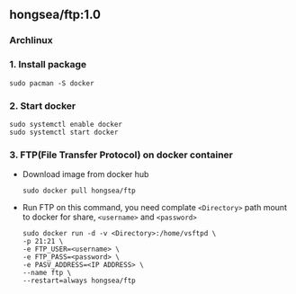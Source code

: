 ## hongsea/ftp:1.0

### Archlinux

### 1. Install package

```
sudo pacman -S docker
```

### 2. Start docker

```
sudo systemctl enable docker
sudo systemctl start docker
```

### 3. FTP(File Transfer Protocol) on docker container

- Download image from docker hub

    ```
    sudo docker pull hongsea/ftp
    ```

- Run FTP on this command, you need complate `<Directory>` path mount to docker for share, `<username>` and `<password>`

    ```
    sudo docker run -d -v <Directory>:/home/vsftpd \
    -p 21:21 \
    -e FTP_USER=<username> \
    -e FTP_PASS=<password> \
    -e PASV_ADDRESS=<IP ADDRESS> \
    --name ftp \
    --restart=always hongsea/ftp
    ```
